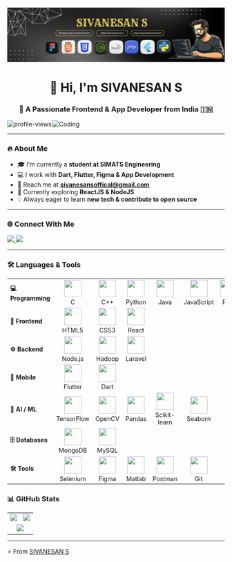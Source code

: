 <img src="LinkedIn Banner.png" alt="Profile"><h1 align="center">👋 Hi, I'm SIVANESAN S</h1>
<h3 align="center">🚀 A Passionate Frontend & App Developer from India 🇮🇳</h3>

<img align="right" alt="Coding" width="400" src="https://media.tenor.com/UrnPTaqPEzkAAAAd/developer.gif"/>

<p align="left">
  <img src="https://komarev.com/ghpvc/?username=sivanesantn31&label=Profile%20views&color=0e75b6&style=flat" alt="profile-views" />
</p>

---

### 🔥 About Me  
- 🎓 I’m currently a **student at SIMATS Engineering**  
- 💻 I work with **Dart, Flutter, Figma & App Development**  
- 📧 Reach me at **sivanesansoffical@gmail.com**  
- 🌱 Currently exploring **ReactJS & NodeJS**  
- 💡 Always eager to learn **new tech & contribute to open source**  

---

### 🌐 Connect With Me  
<p align="left">
  <a href="https://linkedin.com/in/sivanesan-srinivasan" target="_blank">
    <img src="https://img.shields.io/badge/-SIVANESAN%20S-blue?style=for-the-badge&logo=Linkedin&logoColor=white"/>
  </a>
  <a href="https://instagram.com/sivanesantn31" target="_blank">
    <img src="https://img.shields.io/badge/-@sivanesantn31-E4405F?style=for-the-badge&logo=Instagram&logoColor=white"/>
  </a>
</p>

---

### 🛠️ Languages & Tools  

<table>
  <!-- Programming -->
  <tr>
    <td><b>💻 Programming</b></td>
    <td align="center"><img src="https://cdn.jsdelivr.net/gh/devicons/devicon/icons/c/c-original.svg" width="40" height="40"/><br/>C</td>
    <td align="center"><img src="https://cdn.jsdelivr.net/gh/devicons/devicon/icons/cplusplus/cplusplus-original.svg" width="40" height="40"/><br/>C++</td>
    <td align="center"><img src="https://cdn.jsdelivr.net/gh/devicons/devicon/icons/python/python-original.svg" width="40" height="40"/><br/>Python</td>
    <td align="center"><img src="https://cdn.jsdelivr.net/gh/devicons/devicon/icons/java/java-original.svg" width="40" height="40"/><br/>Java</td>
    <td align="center"><img src="https://cdn.jsdelivr.net/gh/devicons/devicon/icons/javascript/javascript-original.svg" width="40" height="40"/><br/>JavaScript</td>
    <td align="center"><img src="https://cdn.jsdelivr.net/gh/devicons/devicon/icons/php/php-original.svg" width="40" height="40"/><br/>PHP</td>
  </tr>

  <!-- Frontend -->
  <tr>
    <td><b>🎨 Frontend</b></td>
    <td align="center"><img src="https://cdn.jsdelivr.net/gh/devicons/devicon/icons/html5/html5-original.svg" width="40" height="40"/><br/>HTML5</td>
    <td align="center"><img src="https://cdn.jsdelivr.net/gh/devicons/devicon/icons/css3/css3-original.svg" width="40" height="40"/><br/>CSS3</td>
    <td align="center"><img src="https://cdn.jsdelivr.net/gh/devicons/devicon/icons/react/react-original.svg" width="40" height="40"/><br/>React</td>
  </tr>

  <!-- Backend -->
  <tr>
    <td><b>⚙️ Backend</b></td>
    <td align="center"><img src="https://cdn.jsdelivr.net/gh/devicons/devicon/icons/nodejs/nodejs-original.svg" width="40" height="40"/><br/>Node.js</td>
    <td align="center"><img src="https://www.vectorlogo.zone/logos/apache_hadoop/apache_hadoop-icon.svg" width="40" height="40"/><br/>Hadoop</td>
    <td align="center"><img src="https://cdn.jsdelivr.net/gh/devicons/devicon/icons/laravel/laravel-plain.svg" width="40" height="40"/><br/>Laravel</td>
  </tr>

  <!-- Mobile -->
  <tr>
    <td><b>📱 Mobile</b></td>
    <td align="center"><img src="https://cdn.jsdelivr.net/gh/devicons/devicon/icons/flutter/flutter-original.svg" width="40" height="40"/><br/>Flutter</td>
    <td align="center"><img src="https://cdn.jsdelivr.net/gh/devicons/devicon/icons/dart/dart-original.svg" width="40" height="40"/><br/>Dart</td>
  </tr>

  <!-- AI/ML -->
  <tr>
    <td><b>🤖 AI / ML</b></td>
    <td align="center"><img src="https://cdn.jsdelivr.net/gh/devicons/devicon/icons/tensorflow/tensorflow-original.svg" width="40" height="40"/><br/>TensorFlow</td>
    <td align="center"><img src="https://www.vectorlogo.zone/logos/opencv/opencv-icon.svg" width="40" height="40"/><br/>OpenCV</td>
    <td align="center"><img src="https://pandas.pydata.org/static/img/pandas_mark.svg" width="40" height="40"/><br/>Pandas</td>
    <td align="center"><img src="https://upload.wikimedia.org/wikipedia/commons/0/05/Scikit_learn_logo_small.svg" width="40" height="40"/><br/>Scikit-learn</td>
    <td align="center"><img src="https://seaborn.pydata.org/_images/logo-mark-lightbg.svg" width="40" height="40"/><br/>Seaborn</td>
  </tr>

  <!-- Databases -->
  <tr>
    <td><b>🗄️ Databases</b></td>
    <td align="center"><img src="https://cdn.jsdelivr.net/gh/devicons/devicon/icons/mongodb/mongodb-original.svg" width="40" height="40"/><br/>MongoDB</td>
    <td align="center"><img src="https://cdn.jsdelivr.net/gh/devicons/devicon/icons/mysql/mysql-original.svg" width="40" height="40"/><br/>MySQL</td>
  </tr>

  <!-- Tools -->
  <tr>
    <td><b>🛠️ Tools</b></td>
    <td align="center"><img src="https://cdn.jsdelivr.net/gh/devicons/devicon/icons/selenium/selenium-original.svg" width="40" height="40"/><br/>Selenium</td>
    <td align="center"><img src="https://cdn.jsdelivr.net/gh/devicons/devicon/icons/figma/figma-original.svg" width="40" height="40"/><br/>Figma</td>
    <td align="center"><img src="https://upload.wikimedia.org/wikipedia/commons/2/21/Matlab_Logo.png" width="40" height="40"/><br/>Matlab</td>
    <td align="center"><img src="https://www.vectorlogo.zone/logos/getpostman/getpostman-icon.svg" width="40" height="40"/><br/>Postman</td>
    <td align="center"><img src="https://www.vectorlogo.zone/logos/git-scm/git-scm-icon.svg" width="40" height="40"/><br/>Git</td>
  </tr>
</table>

### 📊 GitHub Stats  

<table align="center">
  <tr>
    <td><img src="https://github-readme-stats.vercel.app/api?username=sivanesantn31&show_icons=true&theme=tokyonight" height="180em"/></td>
    <td><img src="https://github-readme-streak-stats.herokuapp.com/?user=sivanesantn31&theme=tokyonight" height="180em"/></td>
  </tr>
  <tr>
    <td colspan="2" align="center"><img src="https://github-readme-stats.vercel.app/api/top-langs/?username=sivanesantn31&layout=compact&theme=tokyonight" height="180em"/></td>
  </tr>
</table>

---

⭐️ From [SIVANESAN S](https://github.com/sivanesantn31)

